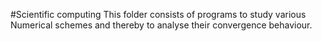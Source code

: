 #Scientific computing
This folder consists of programs to study various Numerical schemes and thereby to analyse their convergence behaviour. 
